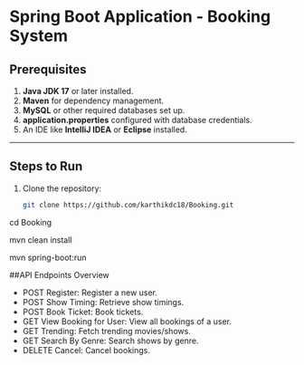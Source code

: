 # Spring Boot Application - Booking System

## Prerequisites
1. **Java JDK 17** or later installed.
2. **Maven** for dependency management.
3. **MySQL** or other required databases set up.
4. **application.properties** configured with database credentials.
5. An IDE like **IntelliJ IDEA** or **Eclipse** installed.

---

## Steps to Run
1. Clone the repository:
   ```bash
   git clone https://github.com/karthikdc18/Booking.git

cd Booking

mvn clean install

mvn spring-boot:run

##API Endpoints Overview
- POST Register: Register a new user.
- POST Show Timing: Retrieve show timings.
- POST Book Ticket: Book tickets.
- GET View Booking for User: View all bookings of a user.
- GET Trending: Fetch trending movies/shows.
- GET Search By Genre: Search shows by genre.
- DELETE Cancel: Cancel bookings.



